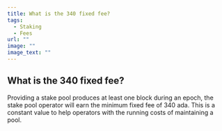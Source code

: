 ```yaml
---
title: What is the 340 fixed fee?
tags:
  - Staking
  - Fees
url: ""
image: ""
image_text: ""
---
```


## What is the 340 fixed fee?

Providing a stake pool produces at least one block during an epoch, the stake pool operator will earn the minimum fixed fee of 340 ada. This is a constant value to help operators with the running costs of maintaining a pool.

